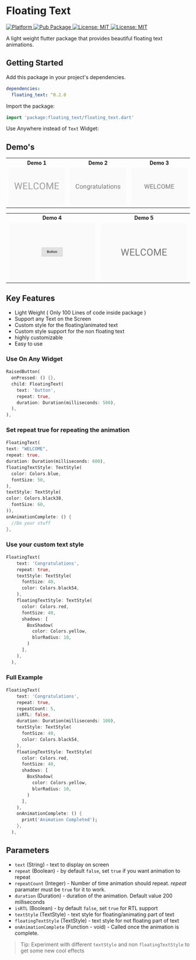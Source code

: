 # Floating Text

<p>
<a href="https://flutter.dev">
    <img src="https://img.shields.io/badge/Platform-Flutter-02569B?logo=flutter" alt="Platform">
  </a>
  <a href="https://pub.dev/packages/floating_text" rel="ugc">
    <img src="https://img.shields.io/badge/pub-0.1.1-blue" alt="Pub Package">
  </a>
  <a href="https://opensource.org/licenses/MIT" rel="ugc">
    <img src="https://img.shields.io/badge/likes-26-green" alt="License: MIT">
  </a>
  <a href="https://opensource.org/licenses/MIT" rel="ugc">
    <img src="https://img.shields.io/badge/license-MIT-red" alt="License: MIT">
  </a>
</p>

A light weight flutter package that provides beautiful floating text animations.

## Getting Started

Add this package in your project's dependencies.

```yaml
dependencies:
  floating_text: ^0.2.0
```

Import the package:

```dart
import 'package:floating_text/floating_text.dart'
```

Use Anywhere instead of `Text` Widget:

## Demo's

<table>
  <tr>
    <th>Demo 1</th>
    <th>Demo 2</th>
    <th>Demo 3</th>
  </tr>
  <tr>
    <td><img alt = 'floating_text down float animation' src = "https://raw.githubusercontent.com/pktintali/floating_text/main/example/screenshots/floating_down.gif" /></td>
    <td><img alt = 'animation with shadow' src = "https://raw.githubusercontent.com/pktintali/floating_text/main/example/screenshots/animation_with_shadow.gif" /></td>
    <td><img alt = 'linear animation' src = "https://raw.githubusercontent.com/pktintali/floating_text/main/example/screenshots/floating_linear.gif" /></td>
  </tr>
</table>
<table>
  <tr>
    <th>Demo 4</th>
    <th>Demo 5</th>
    <!-- <th>Demo 6</th> -->
  </tr>
  <tr>
    <td><img alt = 'animation on button' src = "https://raw.githubusercontent.com/pktintali/floating_text/main/example/screenshots/button_text.gif" /></td>
    <td><img alt = 'floating_text up float animation' src = "https://raw.githubusercontent.com/pktintali/floating_text/main/example/screenshots/floating_up.gif" /></td>
    <!-- <td><img alt = 'rtl support' src = "https://raw.githubusercontent.com/pktintali/floating_text/main/example/screenshots/rtl.gif" /></td> -->
  </tr>
</table>

## Key Features

- Light Weight ( Only 100 Lines of code inside package )
- Support any Text on the Screen
- Custom style for the floating/animated text
- Custom style support for the non floating text
- highly customizable
- Easy to use

### Use On Any Widget

```dart
RaisedButton(
  onPressed: () {},
  child: FloatingText(
    text: 'Button',
    repeat: true,
    duration: Duration(milliseconds: 500),
  ),
),
```

<!-- ### RTL Support

```dart
FloatingText(
   text: 'WELCOME',
   repeat: true,
   isRTL: true,
   duration: Duration(milliseconds: 100),
 ),
``` -->

### Set repeat true for repeating the animation

```dart
FloatingText(
text: "WELCOME",
repeat: true,
duration: Duration(milliseconds: 600),
floatingTextStyle: TextStyle(
  color: Colors.blue,
  fontSize: 50,
),
textStyle: TextStyle(
color: Colors.black38,
  fontSize: 60,
)),
onAnimationComplete: () {
  //Do your stuff
},
```

### Use your custom text style

```dart
FloatingText(
    text: 'Congratulations',
    repeat: true,
    textStyle: TextStyle(
      fontSize: 40,
      color: Colors.black54,
    ),
    floatingTextStyle: TextStyle(
      color: Colors.red,
      fontSize: 40,
      shadows: [
        BoxShadow(
          color: Colors.yellow,
          blurRadius: 10,
        )
      ],
    ),
  ),
```

### Full Example

```dart
FloatingText(
    text: 'Congratulations',
    repeat: true,
    repeatCount: 5,
    isRTL: false,
    duration: Duration(milliseconds: 100),
    textStyle: TextStyle(
      fontSize: 40,
      color: Colors.black54,
    ),
    floatingTextStyle: TextStyle(
      color: Colors.red,
      fontSize: 40,
      shadows: [
        BoxShadow(
          color: Colors.yellow,
          blurRadius: 10,
        )
      ],
    ),
    onAnimationComplete: () {
      print('Animation Completed');
    },
  ),
```

## Parameters

- `text` (String) - text to display on screen
- `repeat` (Boolean) - by default `false`, set `true` if you want animation to repeat
- `repeatCount` (Integer) - Number of time animation should repeat. _repeat_ paramater must be `true` for it to work.
- `duration` (Duration) - duration of the animation. Default value 200 milliseconds
- `isRTL` (Boolean) - by default `false`, set `true` for RTL support
- `textStyle` (TextStyle) - text style for floating/animating part of text
- `floatingTextStyle` (TextStyle) - text style for not floating part of text
- `onAnimationComplete` (Function - void) - Called once the animation is complete.

> Tip: Experiment with different `textStyle` and non `floatingTextStyle` to get some new cool effects
